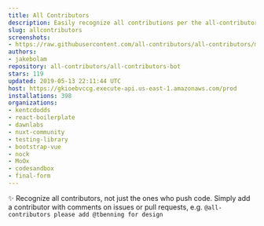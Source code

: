 ```yaml
---
title: All Contributors
description: Easily recognize all contributions per the all-contributors spec
slug: allcontributors
screenshots:
- https://raw.githubusercontent.com/all-contributors/all-contributors/master/docs/assets/bot-usage.png
authors:
- jakebolam
repository: all-contributors/all-contributors-bot
stars: 119
updated: 2019-05-13 22:11:44 UTC
host: https://gkioebvccg.execute-api.us-east-1.amazonaws.com/prod
installations: 398
organizations:
- kentcdodds
- react-boilerplate
- dawnlabs
- nuxt-community
- testing-library
- bootstrap-vue
- nock
- MoOx
- codesandbox
- final-form
---
```


✨ Recognize all contributors, not just the ones who push code. Simply add a contributor with comments on issues or pull requests, e.g. `@all-contributors please add @tbenning for design`
